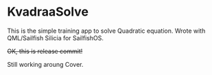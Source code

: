 KvadraaSolve
============

This is the simple training app to solve Quadratic equation. Wrote with QML/Sailfish Silicia for SailfishOS.

<s>OK, this is release commit!</s> 

Still working aroung Cover.
